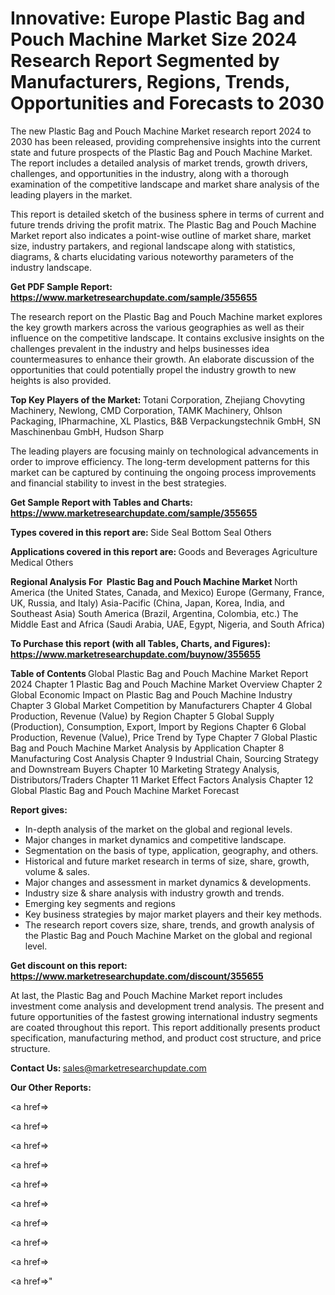 # Innovative: Europe Plastic Bag and Pouch Machine Market Size 2024 Research Report Segmented by Manufacturers, Regions, Trends, Opportunities and Forecasts to 2030

The new Plastic Bag and Pouch Machine Market research report 2024 to 2030 has been released, providing comprehensive insights into the current state and future prospects of the Plastic Bag and Pouch Machine Market. The report includes a detailed analysis of market trends, growth drivers, challenges, and opportunities in the industry, along with a thorough examination of the competitive landscape and market share analysis of the leading players in the market.

This report is detailed sketch of the business sphere in terms of current and future trends driving the profit matrix. The Plastic Bag and Pouch Machine Market report also indicates a point-wise outline of market share, market size, industry partakers, and regional landscape along with statistics, diagrams, &amp; charts elucidating various noteworthy parameters of the industry landscape.

<strong><b>Get PDF Sample Report: <a href=https://www.marketresearchupdate.com/sample/355655>https://www.marketresearchupdate.com/sample/355655</a></b></strong>

The research report on the Plastic Bag and Pouch Machine market explores the key growth markers across the various geographies as well as their influence on the competitive landscape. It contains exclusive insights on the challenges prevalent in the industry and helps businesses idea countermeasures to enhance their growth. An elaborate discussion of the opportunities that could potentially propel the industry growth to new heights is also provided.

<strong><b>Top Key Players of the Market:
</b></strong>Totani Corporation, Zhejiang Chovyting Machinery, Newlong, CMD Corporation, TAMK Machinery, Ohlson Packaging, IPharmachine, XL Plastics, B&B Verpackungstechnik GmbH, SN Maschinenbau GmbH, Hudson Sharp<strong><b>
</b></strong>

The leading players are focusing mainly on technological advancements in order to improve efficiency. The long-term development patterns for this market can be captured by continuing the ongoing process improvements and financial stability to invest in the best strategies.

<strong><b>Get Sample Report with Tables and Charts: <a href=https://www.marketresearchupdate.com/sample/355655>https://www.marketresearchupdate.com/sample/355655</a></b></strong>

<strong><b>Types covered in this report are:
</b></strong>Side Seal
Bottom Seal
Others<strong><b>
</b></strong>

<strong><b>Applications covered in this report are:
</b></strong>Goods and Beverages
Agriculture
Medical
Others<strong><b>
</b></strong>

<strong><b>Regional Analysis For  Plastic Bag and Pouch Machine Market</b></strong><strong><b>
</b></strong>North America (the United States, Canada, and Mexico)
Europe (Germany, France, UK, Russia, and Italy)
Asia-Pacific (China, Japan, Korea, India, and Southeast Asia)
South America (Brazil, Argentina, Colombia, etc.)
The Middle East and Africa (Saudi Arabia, UAE, Egypt, Nigeria, and South Africa)

<strong><b>To Purchase this report (with all Tables, Charts, and Figures): <a href=https://www.marketresearchupdate.com/buynow/355655>https://www.marketresearchupdate.com/buynow/355655</a></b></strong>

<strong><b>Table of Contents</b></strong><strong><b>
</b></strong>Global Plastic Bag and Pouch Machine Market Report 2024
Chapter 1 Plastic Bag and Pouch Machine Market Overview
Chapter 2 Global Economic Impact on Plastic Bag and Pouch Machine Industry
Chapter 3 Global Market Competition by Manufacturers
Chapter 4 Global Production, Revenue (Value) by Region
Chapter 5 Global Supply (Production), Consumption, Export, Import by Regions
Chapter 6 Global Production, Revenue (Value), Price Trend by Type
Chapter 7 Global Plastic Bag and Pouch Machine Market Analysis by Application
Chapter 8 Manufacturing Cost Analysis
Chapter 9 Industrial Chain, Sourcing Strategy and Downstream Buyers
Chapter 10 Marketing Strategy Analysis, Distributors/Traders
Chapter 11 Market Effect Factors Analysis
Chapter 12 Global Plastic Bag and Pouch Machine Market Forecast

<strong><b>Report gives:</b></strong>

- In-depth analysis of the market on the global and regional levels.
- Major changes in market dynamics and competitive landscape.
- Segmentation on the basis of type, application, geography, and others.
- Historical and future market research in terms of size, share, growth, volume &amp; sales.
- Major changes and assessment in market dynamics &amp; developments.
- Industry size &amp; share analysis with industry growth and trends.
- Emerging key segments and regions
- Key business strategies by major market players and their key methods.
- The research report covers size, share, trends, and growth analysis of the Plastic Bag and Pouch Machine Market on the global and regional level.

<strong><b>Get discount on this report: <a href=https://www.marketresearchupdate.com/discount/355655>https://www.marketresearchupdate.com/discount/355655</a></b></strong>

At last, the Plastic Bag and Pouch Machine Market report includes investment come analysis and development trend analysis. The present and future opportunities of the fastest growing international industry segments are coated throughout this report. This report additionally presents product specification, manufacturing method, and product cost structure, and price structure.

<strong><b>Contact Us:
</b></strong>sales@marketresearchupdate.com

<strong>Our Other Reports:</strong>

<a href=></a>

<a href=></a>

<a href=></a>

<a href=></a>

<a href=></a>

<a href=></a>

<a href=></a>

<a href=></a>

<a href=></a>

<a href=></a>"
